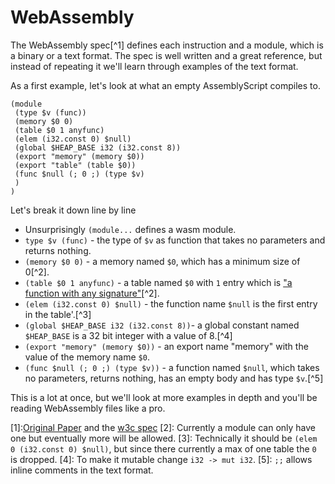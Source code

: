 # WebAssembly

The WebAssembly spec[^1] defines each instruction and a module, which is a binary or a text format.  The spec is well written and a great reference, but instead of repeating it we'll learn through examples of the text format.

As a first example, let's look at what an empty AssemblyScript compiles to.
```
(module
 (type $v (func))
 (memory $0 0)
 (table $0 1 anyfunc)
 (elem (i32.const 0) $null)
 (global $HEAP_BASE i32 (i32.const 8))
 (export "memory" (memory $0))
 (export "table" (table $0))
 (func $null (; 0 ;) (type $v)
 )
)
```
Let's break it down line by line
- Unsurprisingly `(module...` defines a wasm module.
- `type $v (func)` - the type of `$v` as function that takes no parameters and returns nothing.
- `(memory $0 0)` - a memory named `$0`, which has a minimum size of 0[^2].
- `(table $0 1 anyfunc)` - a table named `$0` with `1` entry which is ["a function with any signature"](https://github.com/sunfishcode/wasm-reference-manual/blob/master/WebAssembly.md)[^2].
- `(elem (i32.const 0) $null)` - the function name `$null` is the first entry in the table'.[^3]
- `(global $HEAP_BASE i32 (i32.const 8))`- a global constant named `$HEAP_BASE` is a 32 bit integer with a value of 8.[^4]
- `(export "memory" (memory $0))` - an export name "memory" with the value of the memory name `$0`.
- `(func $null (; 0 ;) (type $v))` - a function named `$null`, which takes no parameters, returns nothing, has an empty body and has type `$v`.[^5]

This is a lot at once, but we'll look at more examples in depth and you'll be reading WebAssembly files like a pro.



[1]:[Original Paper](https://people.mpi-sws.org/~rossberg/papers/Haas,%20Rossberg,%20Schuff,%20Titzer,%20Gohman,%20Wagner,%20Zakai,%20Bastien,%20Holman%20-%20Bringing%20the%20Web%20up%20to%20Speed%20with%20WebAssembly.pdf) and the [w3c spec](http://webassembly.github.io/spec)
[2]: Currently a module can only have one but eventually more will be allowed.
[3]: Technically it should be `(elem 0 (i32.const 0) $null)`, but since there currently a max of one table the `0` is dropped.
[4]: To make it mutable change `i32 -> mut i32`.
[5]: `;;` allows inline comments in the text format.
